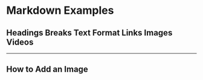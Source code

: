 # Markdown Examples
## Headings Breaks Text Format Links Images Videos
***

## How to Add an Image

